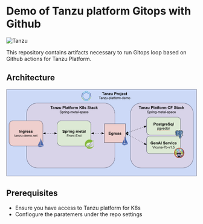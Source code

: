 # Demo of Tanzu platform Gitops with Github

![Tanzu](https://img.shields.io/badge/tanzu-platform-purple.svg)

This repository contains artifacts necessary to run Gitops loop based on Github actions for Tanzu Platform.

## Architecture

![Alt text](https://github.com/0pens0/spring-metal/blob/main/image.png?raw=true "Spring-metal AI topology")

## Prerequisites
- Ensure you have access to Tanzu platform for K8s
- Confiogure the paratemers under the repo settings

